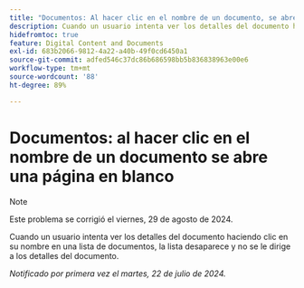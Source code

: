 ```yaml
---
title: "Documentos: Al hacer clic en el nombre de un documento, se abre una página en blanco"
description: Cuando un usuario intenta ver los detalles del documento haciendo clic en su nombre en una lista de documentos, la lista desaparece y no se le dirige a los detalles del documento.
hidefromtoc: true
feature: Digital Content and Documents
exl-id: 683b2066-9812-4a22-a40b-49f0cd6450a1
source-git-commit: adfed546c37dc86b686598bb5b836838963e00e6
workflow-type: tm+mt
source-wordcount: '88'
ht-degree: 89%

---
```


# Documentos: al hacer clic en el nombre de un documento se abre una página en blanco

>[!NOTE]
>
>Este problema se corrigió el viernes, 29 de agosto de 2024.

Cuando un usuario intenta ver los detalles del documento haciendo clic en su nombre en una lista de documentos, la lista desaparece y no se le dirige a los detalles del documento.

_Notificado por primera vez el martes, 22 de julio de 2024._
